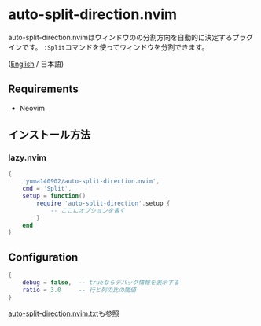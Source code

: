 # auto-split-direction.nvim

auto-split-direction.nvimはウィンドウのの分割方向を自動的に決定するプラグインです。
`:Split`コマンドを使ってウィンドウを分割できます。

([English](./README.md) / 日本語)

## Requirements

- Neovim

## インストール方法

### lazy.nvim

```lua
{
    'yuma140902/auto-split-direction.nvim',
    cmd = 'Split',
    setup = function()
        require 'auto-split-direction'.setup {
            -- ここにオプションを書く
        }
    end
}
```

## Configuration

```lua
{
    debug = false,  -- trueならデバッグ情報を表示する
    ratio = 3.0     -- 行と列の比の閾値
}
```

[auto-split-direction.nvim.txt](./doc/auto-split-direction.nvim.jax)も参照

